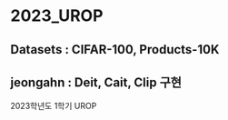 # 2023_UROP
## Datasets : CIFAR-100, Products-10K


## jeongahn : Deit, Cait, Clip 구현

2023학년도 1학기 UROP
